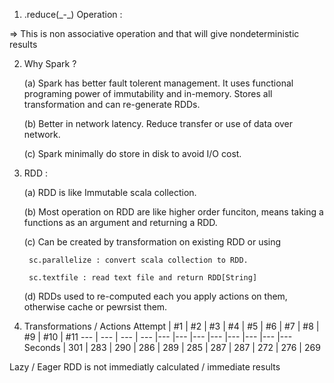 1. .reduce(\_-\_) Operation :

=> This is non associative operation and that will give nondeterministic results


2. Why Spark ?

    (a) Spark has better fault tolerent management. 
        It uses functional programing power of immutability and in-memory. Stores all transformation and can re-generate RDDs.

    (b) Better in network latency.
        Reduce transfer or use of data over network.

    (c) Spark minimally do store in disk to avoid I/O cost.


3. RDD : 

	(a) RDD is like Immutable scala collection.

	(b) Most operation on RDD are like higher order funciton, means taking a functions as an argument and returning a RDD.

	(c) Can be created by transformation on existing RDD or using 
	
		sc.parallelize : convert scala collection to RDD.
		
		sc.textfile : read text file and return RDD[String]
	(d) RDDs used to re-computed each you apply actions on them, otherwise cache or pewrsist them.

4. Transformations / Actions
Attempt | #1 | #2 | #3 | #4 | #5 | #6 | #7 | #8 | #9 | #10 | #11
--- | --- | --- | --- |--- |--- |--- |--- |--- |--- |--- |---
Seconds | 301 | 283 | 290 | 286 | 289 | 285 | 287 | 287 | 272 | 276 | 269


Lazy / Eager
RDD is not immediatly calculated / immediate results
